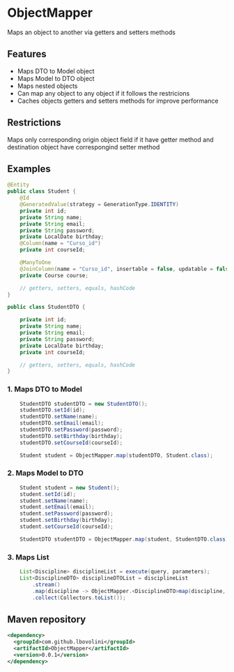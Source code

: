 # ObjectMapper

Maps an object to another via getters and setters methods

## Features

- Maps DTO to Model object
- Maps Model to DTO object
- Maps nested objects
- Can map any object to any object if it follows the restricions
- Caches objects getters and setters methods for improve performance

## Restrictions

Maps only corresponding origin object field if it have getter method and destination object have correspongind setter method

## Examples

```java
@Entity
public class Student {
    @Id
    @GeneratedValue(strategy = GenerationType.IDENTITY)
    private int id;
    private String name;
    private String email;
    private String password;
    private LocalDate birthday;
    @Column(name = "Curso_id")
    private int courseId;

    @ManyToOne
    @JoinColumn(name = "Curso_id", insertable = false, updatable = false)
    private Course course;

    // getters, setters, equals, hashCode
}
```

```java
public class StudentDTO {

    private int id;
    private String name;
    private String email;
    private String password;
    private LocalDate birthday;
    private int courseId;

    // getters, setters, equals, hashCode
}
```

### 1. Maps DTO to Model

```java
    StudentDTO studentDTO = new StudentDTO();
    studentDTO.setId(id);
    studentDTO.setName(name);
    studentDTO.setEmail(email);
    studentDTO.setPassword(password);
    studentDTO.setBirthday(birthday);
    studentDTO.setCourseId(courseId);

    Student student = ObjectMapper.map(studentDTO, Student.class);
```

### 2. Maps Model to DTO

```java
    Student student = new Student();
    student.setId(id);
    student.setName(name);
    student.setEmail(email);
    student.setPassword(password);
    student.setBirthday(birthday);
    student.setCourseId(courseId);

    StudentDTO studentDTO = ObjectMapper.map(student, StudentDTO.class);
```

### 3. Maps List

```java
    List<Discipline> disciplineList = execute(query, parameters);
    List<DisciplineDTO> disciplineDTOList = disciplineList
        .stream()
        .map(discipline -> ObjectMapper.<DisciplineDTO>map(discipline, DisciplineDTO.class))
        .collect(Collectors.toList());

```

## Maven repository

```xml
<dependency>
  <groupId>com.github.lbovolini</groupId>
  <artifactId>ObjectMapper</artifactId>
  <version>0.0.1</version>
</dependency>
```